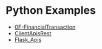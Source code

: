 # Python Examples

  + [0F-FinancialTransaction](0F-FinancialTransaction/readme.md#contenido)
  + [ClientApisRest](ClientApisRest/readme.md#contenido)
  + [Flask_Apis](Flask_Apis/readme.md#contenido)





